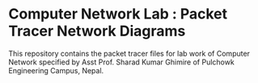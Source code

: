 # Computer Network Lab : Packet Tracer Network Diagrams
This repository contains the packet tracer files for lab work of Computer Network specified by Asst Prof. Sharad Kumar Ghimire of Pulchowk Engineering Campus, Nepal.
